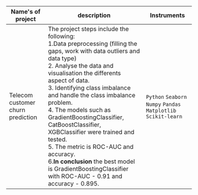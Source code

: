 | Name's of project                 | description                                                                                                                                                                                                                                                                                                                                                                                                                                                                                                                                                  |                                                        Instruments |
|-----------------------------------|--------------------------------------------------------------------------------------------------------------------------------------------------------------------------------------------------------------------------------------------------------------------------------------------------------------------------------------------------------------------------------------------------------------------------------------------------------------------------------------------------------------------------------------------------------------|--------------------------------------------------------------------|
| Telecom customer churn prediction | The project steps include the following:<br/> 1.Data preprocessing (filling the gaps, work with data outliers and data type)<br/>2. Analyse the data and visualisation the differents aspect of data. <br/>3. Identifying class imbalance and handle the class imbalance problem.<br/>4. The models such as GradientBoostingClassifier, CatBoostClassifier, XGBClassifier were trained and tested.<br/>5. The metric is ROC-AUC and accuracy.<br/>6.**In conclusion** the best model is GradientBoostingClassifier with ROC-AUC - 0.91 and accuracy - 0.895. |    `Python` `Seaborn` `Numpy` `Pandas` `Matplotlib` `Scikit-learn` |             